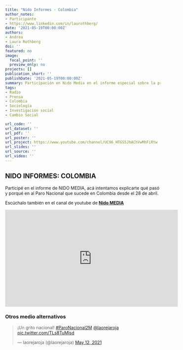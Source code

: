 ```yaml
---
title: "Nido Informes - Colombia"
author_notes:
- Participante
- https://www.linkedin.com/in/laurothberg/
date: '2021-05-19T00:00:00Z'
authors:
- Andrea
- Laura Rothberg
doi: ''
featured: no
image:
  focal_point: ''
  preview_only: no
projects: []
publication_short: ''
publishDate: '2021-05-19T00:00:00Z'
summary: Participación en Nido Media en el informe especial sobre la protesta social en Colombia desde el 28 de abril.
tags:
- Radio
- Prensa
- Colombia
- Sociología
- Investigación social
- Cambio Social

url_code: ''
url_dataset: ''
url_pdf: ''
url_poster: ''
url_project: https://www.youtube.com/channel/UC96_HTGS5JhAChVwMhFiRtw
url_slides: ''
url_source: ''
url_video: ''
---
```



## NIDO INFORMES: COLOMBIA

Participé en el informe de NIDO MEDIA, acá intentamos explicarte qué pasó y porqué en al Paro Nacional que sucede en Colombia desde el 28 de abril. 

Escúchalo también en el canal de youtube de [**Nido MEDIA**](https://www.youtube.com/channel/UC96_HTGS5JhAChVwMhFiRtw) 


<iframe width="560" height="315" src="https://www.youtube.com/embed/IeRc-7Q4h0U" title="YouTube video player" frameborder="0" allow="accelerometer; autoplay; clipboard-write; encrypted-media; gyroscope; picture-in-picture" allowfullscreen></iframe>



### Otros medio alternativos

<blockquote class="twitter-tweet"><p lang="es" dir="ltr">¡Un grito nacional! <a href="https://twitter.com/hashtag/ParoNacional2M?src=hash&amp;ref_src=twsrc%5Etfw">#ParoNacional2M</a> <a href="https://twitter.com/laorejaroja?ref_src=twsrc%5Etfw">@laorejaroja</a> <a href="https://t.co/TLs8TuMlsd">pic.twitter.com/TLs8TuMlsd</a></p>&mdash; laorejaroja (@laorejaroja) <a href="https://twitter.com/laorejaroja/status/1392560277942591492?ref_src=twsrc%5Etfw">May 12, 2021</a></blockquote> <script async src="https://platform.twitter.com/widgets.js" charset="utf-8"></script>




